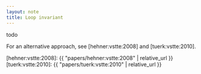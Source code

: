 ```yaml
---
layout: note
title: Loop invariant
---
```


todo

For an alternative approach,
see [hehner:vstte:2008] and [tuerk:vstte:2010].

[hehner:vstte:2008]: {{ "papers/hehner:vstte:2008" | relative_url }}
[tuerk:vstte:2010]:  {{ "papers/tuerk:vstte:2010" | relative_url }}
